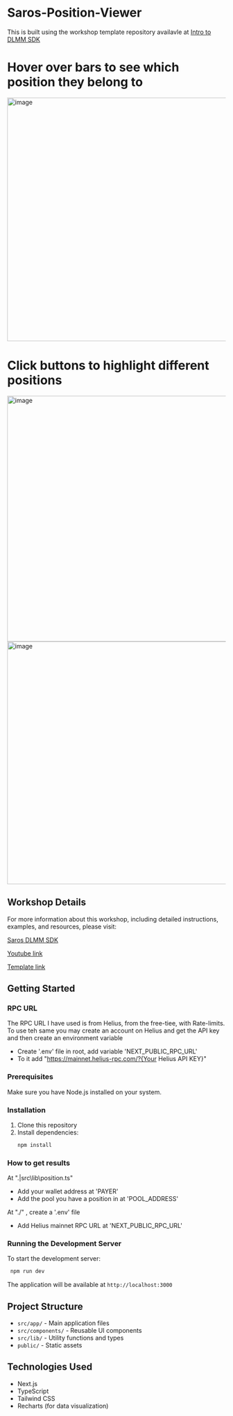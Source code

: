# Saros-Position-Viewer

This is built using the workshop template repository availavle at [Intro to DLMM SDK](https://saros-playground.vercel.app/workshops)

# Hover over bars to see which position they belong to
<img width="1920" height="562" alt="image" src="https://github.com/user-attachments/assets/0df469fe-e282-496c-9675-a6d11255aa7c" />

# Click buttons to highlight different positions
<img width="1915" height="567" alt="image" src="https://github.com/user-attachments/assets/baed5a23-0854-4d81-b144-85bf924e2d5f" />
<img width="1920" height="560" alt="image" src="https://github.com/user-attachments/assets/e3c352c2-2e76-42ac-bf7d-28300a6d0ac9" />


## Workshop Details

For more information about this workshop, including detailed instructions, examples, and resources, please visit:

[Saros DLMM SDK](https://github.com/saros-xyz/dlmm-saros-sdk)

[Youtube link](https://www.youtube.com/watch?v=4gkEHqVbw4w)

[Template link](https://saros-playground.vercel.app/workshops)


## Getting Started

### RPC URL
The RPC URL I have used is from Helius, from the free-tiee, with Rate-limits.
To use teh same you may create an account on Helius and get the API key and then create an environment variable
- Create '.env' file in root, add variable 'NEXT_PUBLIC_RPC_URL'
- To it add "https://mainnet.helius-rpc.com/?{Your Helius API KEY}"


### Prerequisites

Make sure you have Node.js installed on your system.

### Installation

1. Clone this repository
2. Install dependencies:
   ```bash
   npm install
   ```

### How to get results
At ".|src\lib\position.ts"
- Add your wallet address at 'PAYER'
- Add the pool you have a position in at 'POOL_ADDRESS'

At "./" , create a '.env' file
- Add Helius mainnet RPC URL at 'NEXT_PUBLIC_RPC_URL'



### Running the Development Server

To start the development server:

```bash
 npm run dev
```

The application will be available at `http://localhost:3000`


## Project Structure

- `src/app/` - Main application files
- `src/components/` - Reusable UI components
- `src/lib/` - Utility functions and types
- `public/` - Static assets

## Technologies Used

- Next.js
- TypeScript
- Tailwind CSS
- Recharts (for data visualization)
